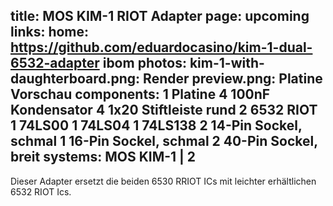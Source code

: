 title: MOS KIM-1 RIOT Adapter
page: upcoming
links:
    home: https://github.com/eduardocasino/kim-1-dual-6532-adapter
    ibom
photos:
    kim-1-with-daughterboard.png: Render
    preview.png: Platine Vorschau
components:
    1 Platine
    4 100nF Kondensator
    4 1x20 Stiftleiste rund
    2 6532 RIOT
    1 74LS00
    1 74LS04
    1 74LS138
    2 14-Pin Sockel, schmal
    1 16-Pin Sockel, schmal
    2 40-Pin Sockel, breit
systems:
    MOS KIM-1 | 2
---
Dieser Adapter ersetzt die beiden 6530 RRIOT ICs mit leichter erhältlichen 6532 RIOT Ics.
